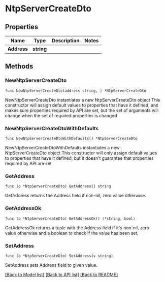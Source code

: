 # NtpServerCreateDto

## Properties

Name | Type | Description | Notes
------------ | ------------- | ------------- | -------------
**Address** | **string** |  | 

## Methods

### NewNtpServerCreateDto

`func NewNtpServerCreateDto(address string, ) *NtpServerCreateDto`

NewNtpServerCreateDto instantiates a new NtpServerCreateDto object
This constructor will assign default values to properties that have it defined,
and makes sure properties required by API are set, but the set of arguments
will change when the set of required properties is changed

### NewNtpServerCreateDtoWithDefaults

`func NewNtpServerCreateDtoWithDefaults() *NtpServerCreateDto`

NewNtpServerCreateDtoWithDefaults instantiates a new NtpServerCreateDto object
This constructor will only assign default values to properties that have it defined,
but it doesn't guarantee that properties required by API are set

### GetAddress

`func (o *NtpServerCreateDto) GetAddress() string`

GetAddress returns the Address field if non-nil, zero value otherwise.

### GetAddressOk

`func (o *NtpServerCreateDto) GetAddressOk() (*string, bool)`

GetAddressOk returns a tuple with the Address field if it's non-nil, zero value otherwise
and a boolean to check if the value has been set.

### SetAddress

`func (o *NtpServerCreateDto) SetAddress(v string)`

SetAddress sets Address field to given value.



[[Back to Model list]](../README.md#documentation-for-models) [[Back to API list]](../README.md#documentation-for-api-endpoints) [[Back to README]](../README.md)



